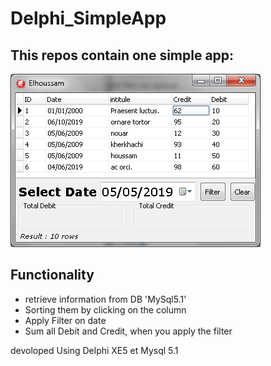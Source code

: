 # Delphi_SimpleApp

## This repos contain one simple app:

![app pic](img.png)

## Functionality

- retrieve information from DB 'MySql5.1'
- Sorting them by clicking on the column
- Apply Filter on date 
- Sum all Debit and Credit, when you apply the filter

devoloped Using Delphi XE5 et Mysql 5.1
